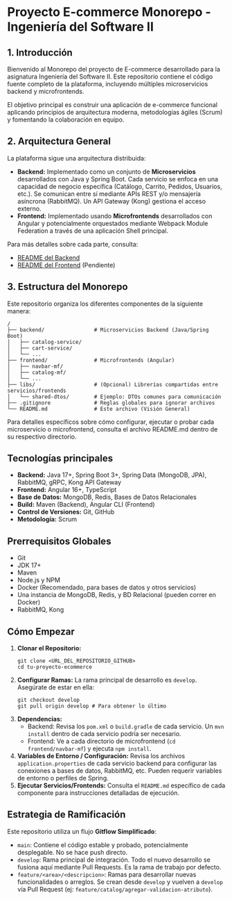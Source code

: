 # Proyecto E-commerce Monorepo - Ingeniería del Software II

## 1. Introducción

Bienvenido al Monorepo del proyecto de E-commerce desarrollado para la asignatura Ingeniería del Software II. Este repositorio contiene el código fuente completo de la plataforma, incluyendo múltiples microservicios backend y microfrontends.

El objetivo principal es construir una aplicación de e-commerce funcional aplicando principios de arquitectura moderna, metodologías ágiles (Scrum) y fomentando la colaboración en equipo.

## 2. Arquitectura General

La plataforma sigue una arquitectura distribuida:

* **Backend:** Implementado como un conjunto de **Microservicios** desarrollados con Java y Spring Boot. Cada servicio se enfoca en una capacidad de negocio específica (Catálogo, Carrito, Pedidos, Usuarios, etc.). Se comunican entre sí mediante APIs REST y/o mensajería asíncrona (RabbitMQ). Un API Gateway (Kong) gestiona el acceso externo.
* **Frontend:** Implementado usando **Microfrontends** desarrollados con Angular y potencialmente orquestados mediante Webpack Module Federation a través de una aplicación Shell principal.

Para más detalles sobre cada parte, consulta:

* [README del Backend](./backend/README.md)
* [README del Frontend](./frontend/README.md) (Pendiente)

## 3. Estructura del Monorepo

Este repositorio organiza los diferentes componentes de la siguiente manera:

```text
/
├── backend/                # Microservicios Backend (Java/Spring Boot)
│   ├── catalog-service/
│   ├── cart-service/
│   └── ...
├── frontend/               # Microfrontends (Angular)
│   ├── navbar-mf/
│   ├── catalog-mf/
│   └── ...
├── libs/                   # (Opcional) Librerías compartidas entre servicios/frontends
│   └── shared-dtos/        # Ejemplo: DTOs comunes para comunicación
├── .gitignore              # Reglas globales para ignorar archivos
└── README.md               # Este archivo (Visión General)
```

Para detalles específicos sobre cómo configurar, ejecutar o probar cada microservicio o microfrontend, consulta el archivo README.md dentro de su respectivo directorio.

## Tecnologías principales
-   **Backend:** Java 17+, Spring Boot 3+, Spring Data (MongoDB, JPA), RabbitMQ, gRPC, Kong API Gateway
-   **Frontend:** Angular 16+, TypeScript
-   **Base de Datos:** MongoDB, Redis, Bases de Datos Relacionales
-   **Build:** Maven (Backend), Angular CLI (Frontend)
-   **Control de Versiones:** Git, GitHub
-   **Metodología:** Scrum

## Prerrequisitos Globales

-   Git
-   JDK 17+
-   Maven
-   Node.js y NPM
-   Docker (Recomendado, para bases de datos y otros servicios)
-   Una instancia de MongoDB, Redis, y BD Relacional (pueden correr en Docker)
-   RabbitMQ, Kong

## Cómo Empezar

 1. **Clonar el Repositorio:**
	```
	git clone <URL_DEL_REPOSITORIO_GITHUB> 
	cd tu-proyecto-ecommerce
	```
 2. **Configurar Ramas:** La rama principal de desarrollo es `develop`. Asegúrate de estar en ella:
	```
	git checkout develop
	git pull origin develop # Para obtener lo último
	```
3.  **Dependencias:**
    -   Backend: Revisa los `pom.xml` o `build.gradle` de cada servicio. Un `mvn install` dentro de cada servicio podría ser necesario.
    -   Frontend: Ve a cada directorio de microfrontend (`cd frontend/navbar-mf`) y ejecuta `npm install`.
4.  **Variables de Entorno / Configuración:** Revisa los archivos `application.properties` de cada servicio backend para configurar las conexiones a bases de datos, RabbitMQ, etc. Pueden requerir variables de entorno o perfiles de Spring.
5.  **Ejecutar Servicios/Frontends:** Consulta el `README.md` específico de cada componente para instrucciones detalladas de ejecución.

## Estrategia de Ramificación

Este repositorio utiliza un flujo **Gitflow Simplificado**:

-   `main`: Contiene el código estable y probado, potencialmente desplegable. No se hace push directo.
-   `develop`: Rama principal de integración. Todo el nuevo desarrollo se fusiona aquí mediante Pull Requests. Es la rama de trabajo por defecto.
-   `feature/<area>/<descripcion>`: Ramas para desarrollar nuevas funcionalidades o arreglos. Se crean desde `develop` y vuelven a `develop` vía Pull Request (ej: `feature/catalog/agregar-validacion-atributo`).


